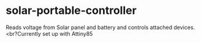 # solar-portable-controller
Reads voltage from Solar panel and battery and controls attached devices.
<br?Currently set up with Attiny85
